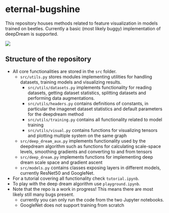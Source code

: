 # eternal-bugshine

This repository houses methods related to feature visualization in models trained on beetles. Currently a basic (most likely buggy) implementation of deepDream is supported.

![](front_page/achenium_humile_0189_0_model_layers_layer3_4_num_iters_30_lr_0.1_smooth_coef_0_compressed.gif)

## Structure of the repository

- All core functionalities are stored in the `src` folder. 
  - `src/utils.py` stores modules implementing utilities for handling datasets, training models and visualizing results.
    - `src/utils/datasets.py` implements functionality for reading datasets, getting dataset statistics, splitting datasets and performing data augmentations.
    - `src/utils/headers.py` contains definitions of constants, in particular the imagenet dataset statistics and default parameters for the deepdream method
    - `src/utils/training.py` contains all functionality related to model training
    - `src/utils/visual.py` contains functions for visualizing tensors and plotting multiple system on the same graph
  - `src/deep_dream_aux.py` implements functionality used by the deepdream algorithm such as functions for calculating scale-space levels, smoothing gradients and converting to and from tensors
  - `src/deep_dream.py` implements functions for implementing deep dream scale space and gradient ascent
  - `src/models.py` contains classes exposing layers in different models, currently ResNet50 and GoogleNet.
- For a tutorial covering all functionality check `tutorial.ipynb`.
- To play with the deep dream algorithm use `playground.ipynb`.
- Note that the repo is a work in progress! This means there are most likely still many bugs present. 
  - currently you can only run the code from the two Jupyter notebooks.
  - GoogleNet does not support training from scratch